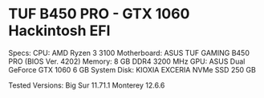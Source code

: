 # TUF B450 PRO - GTX 1060 Hackintosh EFI


Specs:
CPU: AMD Ryzen 3 3100 
Motherboard: ASUS TUF GAMING B450 PRO (BIOS Ver. 4202)
Memory: 8 GB DDR4 3200 MHz
GPU: ASUS Dual GeForce GTX 1060 6 GB
System Disk: KIOXIA EXCERIA NVMe SSD 250 GB


Tested Versions:
Big Sur 11.71.1
Monterey 12.6.6

